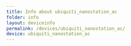 ```yaml
---
title: Info about ubiquiti_nanostation_ac
folder: info
layout: deviceinfo
permalink: /devices/ubiquiti_nanostation_ac/
device: ubiquiti_nanostation_ac
---
```

